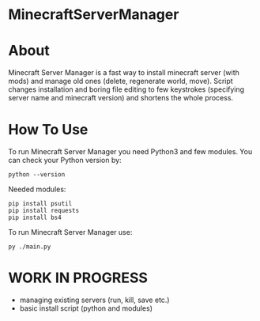 # MinecraftServerManager

# About
Minecraft Server Manager is a fast way to install minecraft server (with mods) and manage old ones (delete, regenerate world, move).
Script changes installation and boring file editing to few keystrokes (specifying server name and minecraft version) and shortens the whole process.

# How To Use
To run Minecraft Server Manager you need Python3 and few modules.
You can check your Python version by:
```
python --version
```
Needed modules:
```
pip install psutil
pip install requests
pip install bs4
```

To run Minecraft Server Manager use:
```
py ./main.py
```

# WORK IN PROGRESS
* managing existing servers (run, kill, save etc.)
* basic install script (python and modules)